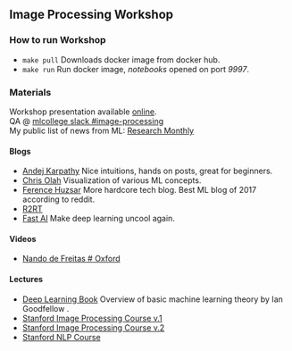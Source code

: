 ## Image Processing Workshop

### How to run Workshop
 - `make pull` Downloads docker image from docker hub.
 - `make run` Run docker image, *notebooks* opened on port *9997*.

### Materials
Workshop presentation available [online](https://docs.google.com/presentation/d/13NA9wlVpNyRfTS0WKgEFWHBXWKFEDTXJCuOo9e23-LY/edit?usp=sharing).  
QA @ [mlcollege slack #image-processing](https://mlcollege.slack.com/messages/C9629K188/)  
My public list of news from ML: [Research Monthly](https://docs.google.com/document/d/1Gq1peza9okW0XxszS7nMKSUvk68rxNfiWhDmZHLV0dU/edit?usp=sharing)

#### Blogs
 - [Andej Karpathy](http://karpathy.github.io/) Nice intuitions, hands on posts, great for beginners.
 - [Chris Olah](http://colah.github.io/) Visualization of various ML concepts.
 - [Ference Huzsar](http://www.inference.vc/) More hardcore tech blog. Best ML blog of 2017 according to reddit.
 - [R2RT](https://r2rt.com/)
 - [Fast AI](https://www.fast.ai/topics/#technical) Make deep learning uncool again.

#### Videos
 - [Nando de Freitas # Oxford](https://www.youtube.com/user/ProfNandoDF/playlists)

#### Lectures
 - [Deep Learning Book](http://www.deeplearningbook.org/) Overview of basic machine learning theory by Ian Goodfellow .
 - [Stanford Image Processing Course v.1](http://cs231n.stanford.edu/)
 - [Stanford Image Processing Course v.2](http://cs231n.github.io/convolutional-networks/)
 - [Stanford NLP Course](http://cs224d.stanford.edu/syllabus.html)
